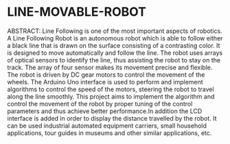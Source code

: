 # LINE-MOVABLE-ROBOT
ABSTRACT:
Line Following is one of the most important aspects of robotics. A Line Following Robot 
is an autonomous robot which is able to follow either a black line that is drawn on the
surface consisting of a contrasting color. It is designed to move automatically and follow
the line. The robot uses arrays of optical sensors to identify the line, thus assisting the robot
to stay on the track. The array of four sensor makes its movement precise and flexible. The
robot is driven by DC gear motors to control the movement of the wheels. The Arduino
Uno interface is used to perform and implement algorithms to control the speed of the
motors, steering the robot to travel along the line smoothly. This project aims to implement
the algorithm and control the movement of the robot by proper tuning of the control
parameters and thus achieve better performance.In addition the LCD interface is added in
order to display the distance travelled by the robot. It can be used industrial automated
equipment carriers, small household applications, tour guides in museums and other similar
applications, etc.
